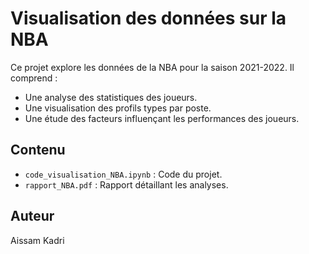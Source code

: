 # Visualisation des données sur la NBA
Ce projet explore les données de la NBA pour la saison 2021-2022. Il comprend :
- Une analyse des statistiques des joueurs.
- Une visualisation des profils types par poste.
- Une étude des facteurs influençant les performances des joueurs.

## Contenu
- `code_visualisation_NBA.ipynb` : Code du projet.
- `rapport_NBA.pdf` : Rapport détaillant les analyses.

## Auteur
Aissam Kadri 
